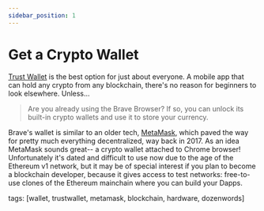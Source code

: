 ```yaml
---
sidebar_position: 1
---
```


# Get a Crypto Wallet

[Trust Wallet](https://trustwallet.com/deeplink/) is the best option for just about everyone.  A mobile app that can hold any crypto from any blockchain, there's no reason for beginners to look elsewhere. Unless...

> Are you already using the Brave Browser? If so, you can unlock its built-in crypto wallets and use it to store your currency.

Brave's wallet is similar to an older tech, [MetaMask](https://metamask.io/download), which paved the way for pretty much everything decentralized, way back in 2017. As an idea MetaMask sounds great-- a crypto wallet attached to Chrome browser! Unfortunately it's dated and difficult to use now due to the age of the Ethereum v1 network, but it may be of special interest if you plan to become a blockchain developer, because it gives access to test networks: free-to-use clones of the Ethereum mainchain where you can build your Dapps.

tags: [wallet, trustwallet, metamask, blockchain, hardware, dozenwords]
